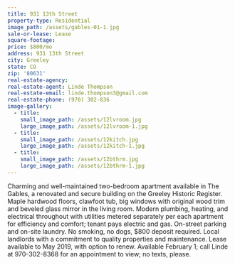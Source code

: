 ```yaml
---
title: 931 13th Street
property-type: Residential
image_path: /assets/gables-01-1.jpg
sale-or-lease: Lease
square-footage:
price: $800/mo
address: 931 13th Street
city: Greeley
state: CO
zip: '80631'
real-estate-agency:
real-estate-agent: Linde Thompson
real-estate-email: linde.thompson3@gmail.com
real-estate-phone: (970) 302-836
image-gallery:
  - title:
    small_image_path: /assets/12lvroom.jpg
    large_image_path: /assets/12lvroom-1.jpg
  - title:
    small_image_path: /assets/12kitch.jpg
    large_image_path: /assets/12kitch-1.jpg
  - title:
    small_image_path: /assets/12bthrm.jpg
    large_image_path: /assets/12bthrm-1.jpg
---
```



Charming and well-maintained two-bedroom apartment available in The Gables, a renovated and secure building on the Greeley Historic Register. Maple hardwood floors, clawfoot tub, big windows with original wood trim and beveled glass mirror in the living room. Modern plumbing, heating, and electrical throughout with utilities metered separately per each apartment for efficiency and comfort; tenant pays electric and gas. On-street parking and on-site laundry. No smoking, no dogs, $800 deposit required. Local landlords with a commitment to quality properties and maintenance. Lease available to May 2019, with option to renew. Available February 1; call Linde at 970-302-8368 for an appointment to view; no texts, please.